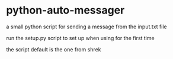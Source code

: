 # python-auto-messager
a small python script for sending a message from the input.txt file

run the setup.py script to set up when using for the first time

the script default is the one from shrek